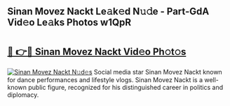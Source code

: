## Sinan Movez Nackt Le𝚊k𝚎d N𝚞𝚍e - Part-GdA Vid𝚎o Le𝚊ks Photos w1QpR

# <h2><a href="http://fb5n4te.evod.top/?m=Sinan+Movez+Nackt">🔗 👉🔴 Sinan Movez Nackt Vid𝚎o Ph𝚘t𝚘s</a></h2>

[![Sinan Movez Nackt N𝚞d𝚎s](https://i.imgur.com/8V9OHl7.gif)](http://fb5n4te.evod.top/?m=Sinan+Movez+Nackt)
Social media star Sinan Movez Nackt known for dance performances and lifestyle vlogs. Sinan Movez Nackt is a well-known public figure, recognized for his distinguished career in politics and diplomacy. 
